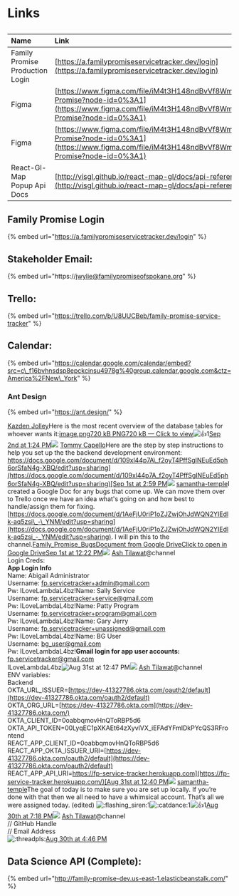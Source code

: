 # Links

## 

| Name | Link | Description |
| :--- | :--- | :--- |
| Family Promise Production Login | [https://a.familypromiseservicetracker.dev/login](https://a.familypromiseservicetracker.dev/login) | Family Promise Production Login |
| Figma | [https://www.figma.com/file/iM4t3H148ndBvVf8WmkTuO/Family-Promise?node-id=0%3A1](https://www.figma.com/file/iM4t3H148ndBvVf8WmkTuO/Family-Promise?node-id=0%3A1) |  |
| Figma | [https://www.figma.com/file/iM4t3H148ndBvVf8WmkTuO/Family-Promise?node-id=0%3A1](https://www.figma.com/file/iM4t3H148ndBvVf8WmkTuO/Family-Promise?node-id=0%3A1) |  |
| React-Gl-Map Popup Api Docs | [http://visgl.github.io/react-map-gl/docs/api-reference/popup](http://visgl.github.io/react-map-gl/docs/api-reference/popup) |  |













## Family Promise Login

{% embed url="https://a.familypromiseservicetracker.dev/login" %}

## Stakeholder Email:

{% embed url="https://jwylie@familypromiseofspokane.org" %}

## Trello:

{% embed url="https://trello.com/b/U8UUCBeb/family-promise-service-tracker" %}



## Calendar:

{% embed url="https://calendar.google.com/calendar/embed?src=c\_f16bvhnsdsp8epckcinsu4978g%40group.calendar.google.com&ctz=America%2FNew\_York" %}





### Ant Design

{% embed url="https://ant.design/" %}







[Kazden Jolley](https://app.slack.com/team/U01S9S4L2HL)Here is the most recent overview of the database tables for whoever wants it:[image.png720 kB PNG720 kB — Click to view](https://lambdaschool.enterprise.slack.com/files/U01S9S4L2HL/F02D5G11ARK/image.png?origin_team=T4JUEB3ME&origin_channel=C02C101PCJK)![:+1:](https://slack-imgs.com/?c=1&o1=gu&url=https%3A%2F%2Fa.slack-edge.com%2Fproduction-standard-emoji-assets%2F13.0%2Fgoogle-small%2F1f44d%402x.png)1[Sep 2nd at 1:24 PM](https://lambda-students.slack.com/archives/C02C101PCJK/p1630603491093600)![](https://ca.slack-edge.com/ESZCHB482-U01KJL3JCSZ-1931d59bc4fd-24) [Tommy Capello](https://app.slack.com/team/U01KJL3JCSZ)Here are the step by step instructions to help you set up the the backend development environment: [https://docs.google.com/document/d/109xl44p7A\_f2oyT4PffSgINEuEd5ph6orSfaN4g-XBQ/edit?usp=sharing](https://docs.google.com/document/d/109xl44p7A_f2oyT4PffSgINEuEd5ph6orSfaN4g-XBQ/edit?usp=sharing)[Sep 1st at 2:59 PM](https://lambda-students.slack.com/archives/C02C101PCJK/p1630522795079300)![](https://ca.slack-edge.com/ESZCHB482-U01PJKJFLTD-1ced90b31e01-24) [samantha-temple](https://app.slack.com/team/U01PJKJFLTD)I created a Google Doc for any bugs that come up. We can move them over to Trello once we have an idea what's going on and how best to handle/assign them for fixing. [https://docs.google.com/document/d/1AeFjU0riP1oZJZwjOhJdWQN2YIEdlk-aq5zsi\_-\_YNM/edit?usp=sharing](https://docs.google.com/document/d/1AeFjU0riP1oZJZwjOhJdWQN2YIEdlk-aq5zsi_-_YNM/edit?usp=sharing). I will pin this to the channel.[Family\_Promise\_BugsDocument from Google DriveClick to open in Google Drive](https://docs.google.com/document/d/1AeFjU0riP1oZJZwjOhJdWQN2YIEdlk-aq5zsi_-_YNM/edit?usp=sharing)[Sep 1st at 12:22 PM](https://lambda-students.slack.com/archives/C02C101PCJK/p1630513357077600)![](https://ca.slack-edge.com/ESZCHB482-U02CA71AVQV-0a2a01eea9f8-24) [Ash Tilawat](https://app.slack.com/team/U02CA71AVQV)@channel  
Login Creds:  
**App Login Info**  
Name: Abigail Administrator  
Username: [fp.servicetracker+admin@gmail.com](mailto:fp.servicetracker+admin@gmail.com)  
Pw: ILoveLambdaL4bz!Name: Sally Service  
Username: [fp.servicetracker+service@gmail.com](mailto:fp.servicetracker+service@gmail.com)  
Pw: ILoveLambdaL4bz!Name: Patty Program  
Username: [fp.servicetracker+program@gmail.com](mailto:fp.servicetracker+program@gmail.com)  
Pw: ILoveLambdaL4bz!Name: Gary Jerry  
Username: [fp.servicetracker+unassigned@gmail.com](mailto:fp.servicetracker+unassigned@gmail.com)  
Pw: ILoveLambdaL4bz!Name: BG User  
Username: [bg\_user@gmail.com](mailto:bg_user@gmail.com)  
Pw: ILoveLambdaL4bz!**Gmail login for app user accounts:**  
[fp.servicetracker@gmail.com](mailto:fp.servicetracker@gmail.com)  
ILoveLambdaL4bz![Aug 31st at 12:47 PM](https://lambda-students.slack.com/archives/C02C101PCJK/p1630428468064800)![](https://ca.slack-edge.com/ESZCHB482-U02CA71AVQV-0a2a01eea9f8-24) [Ash Tilawat](https://app.slack.com/team/U02CA71AVQV)@channel  
ENV variables:  
Backend   
OKTA\_URL\_ISSUER=[https://dev-41327786.okta.com/oauth2/default](https://dev-41327786.okta.com/oauth2/default)  
OKTA\_ORG\_URL=[https://dev-41327786.okta.com](https://dev-41327786.okta.com/)  
OKTA\_CLIENT\_ID=0oabbqmovHnQToRBP5d6  
OKTA\_API\_TOKEN=00LyqEC1pXKAEt64zXyvlVX\_iEFAdYFmIDkPYcQS3RFrontend  
REACT\_APP\_CLIENT\_ID=0oabbqmovHnQToRBP5d6  
REACT\_APP\_OKTA\_ISSUER\_URI=[https://dev-41327786.okta.com/oauth2/default](https://dev-41327786.okta.com/oauth2/default)  
REACT\_APP\_API\_URI=[https://fp-service-tracker.herokuapp.com](https://fp-service-tracker.herokuapp.com/)[Aug 31st at 12:40 PM](https://lambda-students.slack.com/archives/C02C101PCJK/p1630428058063300)![](https://ca.slack-edge.com/ESZCHB482-U01PJKJFLTD-1ced90b31e01-24) [samantha-temple](https://app.slack.com/team/U01PJKJFLTD)The goal of today is to make sure you are set up locally. If you’re done with that then we all need to have a whimsical account. That’s all we were assigned today.  \(edited\) ![:flashing\_siren:](https://slack-imgs.com/?c=1&o1=gu&url=https%3A%2F%2Femoji.slack-edge.com%2FTSZCHB482%2Fflashing_siren%2Fe609488a5c9020bf.gif)1![:catdance:](https://slack-imgs.com/?c=1&o1=gu&url=https%3A%2F%2Femoji.slack-edge.com%2FTSZCHB482%2Fcatdance%2F75d047d5cc1c98c4.gif)1![:+1:](https://slack-imgs.com/?c=1&o1=gu&url=https%3A%2F%2Fa.slack-edge.com%2Fproduction-standard-emoji-assets%2F13.0%2Fgoogle-small%2F1f44d%402x.png)1[Aug 30th at 7:18 PM](https://lambda-students.slack.com/archives/C02C101PCJK/p1630365531044600)![](https://ca.slack-edge.com/ESZCHB482-U02CA71AVQV-0a2a01eea9f8-24) [Ash Tilawat](https://app.slack.com/team/U02CA71AVQV)@channel  
// GitHub Handle  
// Email Address  
![:threadpls:](https://slack-imgs.com/?c=1&o1=gu&url=https%3A%2F%2Femoji.slack-edge.com%2FTSZCHB482%2Fthreadpls%2F23836ddb1a5a37dd.png)[Aug 30th at 4:46 PM](https://lambda-students.slack.com/archives/C02C101PCJK/p1630356418024300)









## Data Science API \(Complete\):





{% embed url="http://family-promise-dev.us-east-1.elasticbeanstalk.com/" %}






